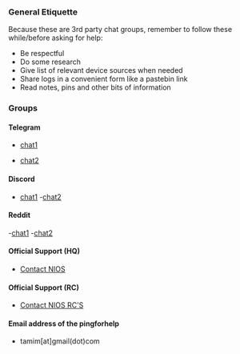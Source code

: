 ### General Etiquette
Because these are 3rd party chat groups, remember to follow these while/before asking for help:
- Be respectful
- Do some research
- Give list of relevant device sources when needed
- Share logs in a convenient form like a pastebin link
- Read notes, pins and other bits of information

### Groups
#### Telegram
- [chat1](https://t.me/nios_freehelp)

- [chat2](https://t.me/NIOS_HELP_DESK)

#### Discord
- [chat1](https://discord.com/invite/DesKMxwd)
-[chat2](https://discord.com/invite/FgWC8tGv)

#### Reddit
-[chat1](https://www.reddit.com/r/NIOS_Students/s/pSa1tMljWR)
-[chat2](https://www.reddit.com/r/Nios_unofficial/s/varZyi0F3R)


#### Official Support (HQ)
- [Contact NIOS](https://nios.ac.in/contact-us/headquarter.aspx)
#### Official Support (RC)
- [Contact NIOS RC'S](https://sdmis.nios.ac.in/home/regional-center)

#### Email address of the pingforhelp 
- tamim[at]gmail(dot)com

